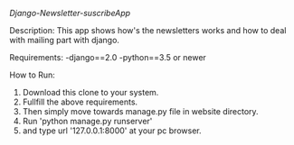 *Django-Newsletter-suscribeApp*

Description:
This app shows how's the newsletters works and how to deal with mailing part with django.

Requirements:
-django==2.0
-python==3.5 or newer

How to Run:
1. Download this clone to your system.
2. Fullfill the above requirements.
3. Then simply move towards manage.py file in website directory.
4. Run 'python manage.py runserver'
5. and type url '127.0.0.1:8000' at your pc browser. 
